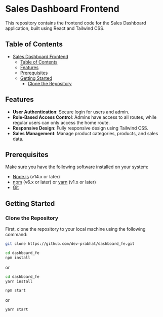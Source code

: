 # Sales Dashboard Frontend

This repository contains the frontend code for the Sales Dashboard application, built using React and Tailwind CSS.

## Table of Contents

- [Sales Dashboard Frontend](#sales-dashboard-frontend)
  - [Table of Contents](#table-of-contents)
  - [Features](#features)
  - [Prerequisites](#prerequisites)
  - [Getting Started](#getting-started)
    - [Clone the Repository](#clone-the-repository)

## Features

- **User Authentication**: Secure login for users and admin.
- **Role-Based Access Control**: Admins have access to all routes, while regular users can only access the home route.
- **Responsive Design**: Fully responsive design using Tailwind CSS.
- **Sales Management**: Manage product categories, products, and sales data.

## Prerequisites

Make sure you have the following software installed on your system:

- [Node.js](https://nodejs.org/) (v14.x or later)
- [npm](https://www.npmjs.com/) (v6.x or later) or [yarn](https://yarnpkg.com/) (v1.x or later)
- [Git](https://git-scm.com/)

## Getting Started

### Clone the Repository

First, clone the repository to your local machine using the following command:

```bash
git clone https://github.com/dev-prabhat/dashboard_fe.git

```

```bash
cd dashboard_fe
npm install 

```

or

```bash
cd dashboard_fe
yarn install 

```

```bash
npm start 

```

or

```bash
yarn start

```